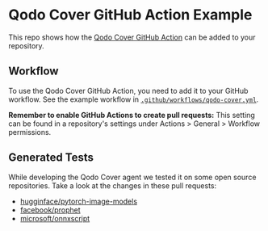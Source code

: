 # Qodo Cover GitHub Action Example

This repo shows how the [Qodo Cover GitHub Action](https://github.com/qodo-ai/qodo-cover) can be added to your repository.

## Workflow

To use the Qodo Cover GitHub Action, you need to add it to your GitHub workflow. See the example workflow in [`.github/workflows/qodo-cover.yml`](.github/workflows/qodo-cover.yml).

**Remember to enable GitHub Actions to create pull requests:** This setting can be found in a repository's settings under Actions > General > Workflow permissions.

## Generated Tests

While developing the Qodo Cover agent we tested it on some open source repositories. Take a look at the changes in these pull requests:
 - [hugginface/pytorch-image-models](https://github.com/huggingface/pytorch-image-models/pull/2331)
 - [facebook/prophet](https://github.com/facebook/prophet/pull/2640)
 - [microsoft/onnxscript](https://github.com/microsoft/onnxscript/pull/1967)

